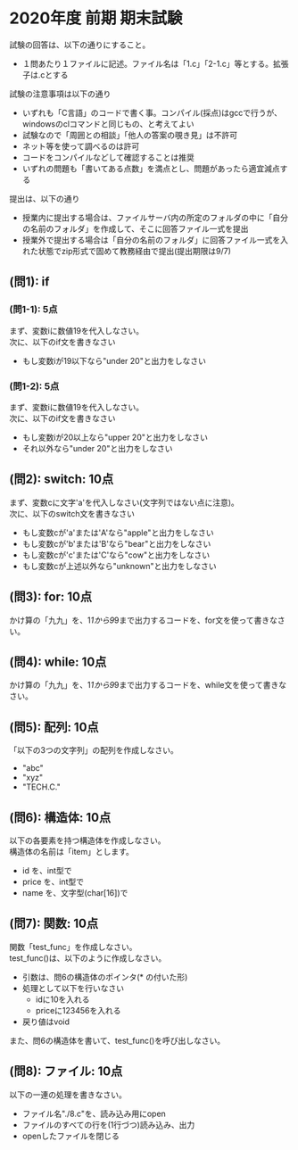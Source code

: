 # 2020年度 前期 期末試験

試験の回答は、以下の通りにすること。

- １問あたり１ファイルに記述。ファイル名は「1.c」「2-1.c」等とする。拡張子は.cとする

試験の注意事項は以下の通り

- いずれも「C言語」のコードで書く事。コンパイル(採点)はgccで行うが、windowsのclコマンドと同じもの、と考えてよい
- 試験なので「周囲との相談」「他人の答案の覗き見」は不許可
- ネット等を使って調べるのは許可
- コードをコンパイルなどして確認することは推奨
- いずれの問題も「書いてある点数」を満点とし、問題があったら適宜減点する

提出は、以下の通り

- 授業内に提出する場合は、ファイルサーバ内の所定のフォルダの中に「自分の名前のフォルダ」を作成して、そこに回答ファイル一式を提出
- 授業外で提出する場合は「自分の名前のフォルダ」に回答ファイル一式を入れた状態でzip形式で固めて教務経由で提出(提出期限は9/7)

## (問1): if

### (問1-1): 5点

まず、変数iに数値19を代入しなさい。    
次に、以下のif文を書きなさい

- もし変数iが19以下なら"under 20"と出力をしなさい    

### (問1-2): 5点

まず、変数iに数値19を代入しなさい。    
次に、以下のif文を書きなさい

- もし変数iが20以上なら"upper 20"と出力をしなさい    
- それ以外なら"under 20"と出力をしなさい    

## (問2): switch: 10点

まず、変数cに文字'a'を代入しなさい(文字列ではない点に注意)。    
次に、以下のswitch文を書きなさい

- もし変数cが'a'または'A'なら"apple"と出力をしなさい
- もし変数cが'b'または'B'なら"bear"と出力をしなさい
- もし変数cが'c'または'C'なら"cow"と出力をしなさい
- もし変数cが上述以外なら"unknown"と出力をしなさい


## (問3): for: 10点

かけ算の「九九」を、1*1から9*9まで出力するコードを、for文を使って書きなさい。

## (問4): while: 10点

かけ算の「九九」を、1*1から9*9まで出力するコードを、while文を使って書きなさい。

## (問5): 配列: 10点

「以下の3つの文字列」の配列を作成しなさい。    

- "abc"
- "xyz"
- "TECH.C."

## (問6): 構造体: 10点

以下の各要素を持つ構造体を作成しなさい。    
構造体の名前は「item」とします。    

- id を、int型で
- price を、int型で
- name を、文字型(char[16])で


## (問7): 関数: 10点

関数「test_func」を作成しなさい。    
test_func()は、以下のように作成しなさい。    

- 引数は、問6の構造体のポインタ(* の付いた形)
- 処理として以下を行いなさい
  + idに10を入れる
  + priceに123456を入れる
- 戻り値はvoid

また、問6の構造体を書いて、test_func()を呼び出しなさい。

## (問8): ファイル: 10点

以下の一連の処理を書きなさい。    

- ファイル名"./8.c"を、読み込み用にopen
- ファイルのすべての行を(1行づつ)読み込み、出力
- openしたファイルを閉じる

